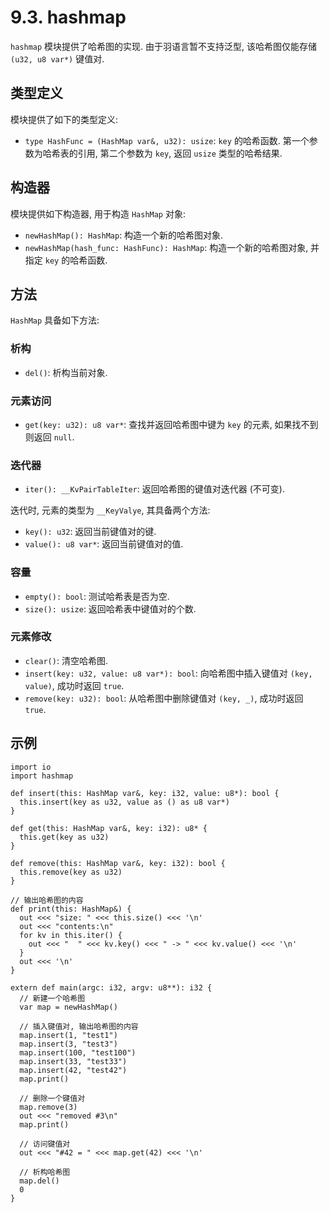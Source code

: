 # 9.3. hashmap

`hashmap` 模块提供了哈希图的实现. 由于羽语言暂不支持泛型, 该哈希图仅能存储 `(u32, u8 var*)` 键值对.

## 类型定义

模块提供了如下的类型定义:

* `type HashFunc = (HashMap var&, u32): usize`: `key` 的哈希函数. 第一个参数为哈希表的引用, 第二个参数为 `key`, 返回 `usize` 类型的哈希结果.

## 构造器

模块提供如下构造器, 用于构造 `HashMap` 对象:

* `newHashMap(): HashMap`: 构造一个新的哈希图对象.
* `newHashMap(hash_func: HashFunc): HashMap`: 构造一个新的哈希图对象, 并指定 `key` 的哈希函数.

## 方法

`HashMap` 具备如下方法:

### 析构

* `del()`: 析构当前对象.

### 元素访问

* `get(key: u32): u8 var*`: 查找并返回哈希图中键为 `key` 的元素, 如果找不到则返回 `null`.

### 迭代器

* `iter(): __KvPairTableIter`: 返回哈希图的键值对迭代器 (不可变).

迭代时, 元素的类型为 `__KeyValye`, 其具备两个方法:

* `key(): u32`: 返回当前键值对的键.
* `value(): u8 var*`: 返回当前键值对的值.

### 容量

* `empty(): bool`: 测试哈希表是否为空.
* `size(): usize`: 返回哈希表中键值对的个数.

### 元素修改

* `clear()`: 清空哈希图.
* `insert(key: u32, value: u8 var*): bool`: 向哈希图中插入键值对 `(key, value)`, 成功时返回 `true`.
* `remove(key: u32): bool`: 从哈希图中删除键值对 `(key, _)`, 成功时返回 `true`.

## 示例

```yu
import io
import hashmap

def insert(this: HashMap var&, key: i32, value: u8*): bool {
  this.insert(key as u32, value as () as u8 var*)
}

def get(this: HashMap var&, key: i32): u8* {
  this.get(key as u32)
}

def remove(this: HashMap var&, key: i32): bool {
  this.remove(key as u32)
}

// 输出哈希图的内容
def print(this: HashMap&) {
  out <<< "size: " <<< this.size() <<< '\n'
  out <<< "contents:\n"
  for kv in this.iter() {
    out <<< "  " <<< kv.key() <<< " -> " <<< kv.value() <<< '\n'
  }
  out <<< '\n'
}

extern def main(argc: i32, argv: u8**): i32 {
  // 新建一个哈希图
  var map = newHashMap()

  // 插入键值对, 输出哈希图的内容
  map.insert(1, "test1")
  map.insert(3, "test3")
  map.insert(100, "test100")
  map.insert(33, "test33")
  map.insert(42, "test42")
  map.print()

  // 删除一个键值对
  map.remove(3)
  out <<< "removed #3\n"
  map.print()

  // 访问键值对
  out <<< "#42 = " <<< map.get(42) <<< '\n'

  // 析构哈希图
  map.del()
  0
}
```
